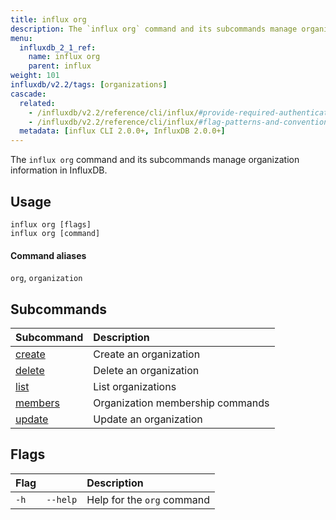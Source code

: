 ```yaml
---
title: influx org
description: The `influx org` command and its subcommands manage organization information in InfluxDB.
menu:
  influxdb_2_1_ref:
    name: influx org
    parent: influx
weight: 101
influxdb/v2.2/tags: [organizations]
cascade:
  related:
    - /influxdb/v2.2/reference/cli/influx/#provide-required-authentication-credentials, influx CLI—Provide required authentication credentials
    - /influxdb/v2.2/reference/cli/influx/#flag-patterns-and-conventions, influx CLI—Flag patterns and conventions
  metadata: [influx CLI 2.0.0+, InfluxDB 2.0.0+]
---
```


The `influx org` command and its subcommands manage organization information in InfluxDB.

## Usage
```
influx org [flags]
influx org [command]
```

#### Command aliases
`org`, `organization`

## Subcommands
| Subcommand                                                 | Description                      |
|:----------                                                 |:-----------                      |
| [create](/influxdb/v2.2/reference/cli/influx/org/create)   | Create an organization           |
| [delete](/influxdb/v2.2/reference/cli/influx/org/delete)   | Delete an organization           |
| [list](/influxdb/v2.2/reference/cli/influx/org/list)       | List organizations               |
| [members](/influxdb/v2.2/reference/cli/influx/org/members) | Organization membership commands |
| [update](/influxdb/v2.2/reference/cli/influx/org/update)   | Update an organization           |

## Flags
| Flag |          | Description                |
|:---- |:---      |:-----------                |
| `-h` | `--help` | Help for the `org` command |
